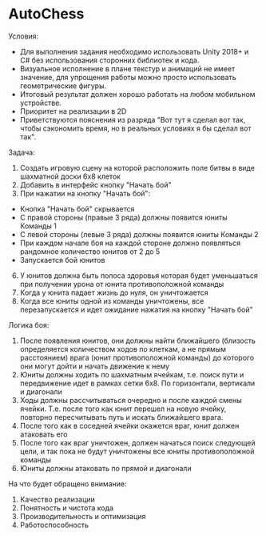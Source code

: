 # AutoChess

Условия:
- Для выполнения задания необходимо использовать Unity 2018+ и C# без использования сторонних библиотек и кода.
- Визуальное исполнение в плане текстур и анимаций не имеет значение, для упрощения работы можно просто использовать геометрические фигуры.
- Итоговый результат должен хорошо работать на любом мобильном устройстве.
- Приоритет на реализации в 2D
- Приветствуются пояснения из разряда "Вот тут я сделал вот так, чтобы сэкономить время, но в реальных условиях я бы сделал вот так".

Задача:
1) Создать игровую сцену на которой расположить поле битвы в виде шахматной доски 6х8 клеток
2) Добавить в интерфейс кнопку "Начать бой"
3) При нажатии на кнопку "Начать бой":
- Кнопка "Начать бой" скрывается
- С правой стороны (правые 3 ряда) должны появится юниты Команды 1
- С левой стороны (левые 3 ряда) должны появится юниты Команды 2
- При каждом начале боя на каждой стороне должно появляться рандомное количество юнитов от 2 до 5
- Запускается бой юнитов
6) У юнитов должна быть полоса здоровья которая будет уменьшаться при получении урона от юнита противоположной команды
7) Когда у юнита падает жизнь до нуля, он уничтожается
8) Когда все юниты одной из команды уничтожены, все перезапускается и идет ожидание нажатия на кнопку "Начать бой"

Логика боя:
1) После появления юнитов, они должны найти ближайшего (близость определяется количеством ходов по клеткам, а не прямым расстоянием) врага (юнит противоположной команды) до которого они могут дойти и начать движение к нему
2) Юниты должны ходить по шахматным ячейкам, т.е. поиск пути и передвижение идет в рамках сетки 6х8. По горизонтали, вертикали и диагонали
3) Ходы должны рассчитываться очередно и после каждой смены ячейки. Т.е. после того как юнит перешел на новую ячейку, повторно пересчитывать путь и искать ближайшего врага.
4) После того как в соседней ячейки окажется враг, юнит должен атаковать его
5) После того как враг уничтожен, должен начаться поиск следующей цели, и так пока не будут уничтожены все юниты противоположной команды
6) Юниты должны атаковать по прямой и диагонали

На что будет обращено внимание:
1) Качество реализации
2) Понятность и чистота кода
3) Производительность и оптимизация
4) Работоспособность
